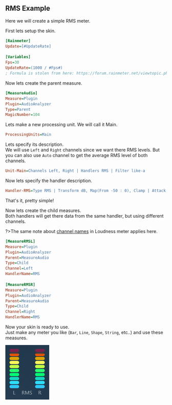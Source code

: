 ## RMS Example

Here we will create a simple RMS meter.

First lets setup the skin.

```ini
[Rainmeter]
Update=[#UpdateRate]

[Variables]
Fps=30
UpdateRate=(1000 / #Fps#)
; Formula is stolen from here: https://forum.rainmeter.net/viewtopic.php?t=26831#p140108
```

Now lets create the parent measure.

```ini
[MeasureAudio]
Measure=Plugin
Plugin=AudioAnalyzer
Type=Parent
MagicNumber=104
```

Lets make a new processing unit. We will call it Main.

```ini
ProcessingUnits=Main
```

Lets specify its description.<br/>
We will use `Left` and `Right` channels since we want there RMS levels. But you can also use `Auto` channel to get the average RMS level of both channels.

```ini
Unit-Main=Channels Left, Right | Handlers RMS | Filter like-a
```

Now lets specify the handler description.

```ini
Handler-RMS=Type RMS | Transform dB, Map(From -50 : 0), Clamp | Attack 20 | Decay 40 | UpdateRate #Fps#
```

That's it, pretty simple!

Now lets create the child measures.<br/>
Both handlers will get there data from the same handler, but using different channels.

?>The same note about [channel names](/docs/usage-examples/loudness?id=channels) in Loudness meter applies here.

```ini
[MeasureRMSL]
Measure=Plugin
Plugin=AudioAnalyzer
Parent=MeasureAudio
Type=Child
Channel=Left
HandlerName=RMS

[MeasureRMSR]
Measure=Plugin
Plugin=AudioAnalyzer
Parent=MeasureAudio
Type=Child
Channel=Right
HandlerName=RMS
```

Now your skin is ready to use.<br/>
Just make any meter you like (`Bar`, `Line`, `Shape`, `String`, etc..) and use these measures.

<img src="docs\usage-examples\resources\rms.png" title="RMS meter" />
